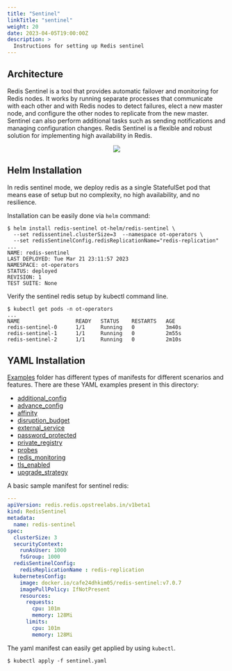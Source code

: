 ```yaml
---
title: "Sentinel"
linkTitle: "sentinel"
weight: 20
date: 2023-04-05T19:00:00Z
description: >
  Instructions for setting up Redis sentinel
---
```


## Architecture

Redis Sentinel is a tool that provides automatic failover and monitoring for Redis nodes. It works by running separate processes that communicate with each other and with Redis nodes to detect failures, elect a new master node, and configure the other nodes to replicate from the new master. Sentinel can also perform additional tasks such as sending notifications and managing configuration changes. Redis Sentinel is a flexible and robust solution for implementing high availability in Redis.

<div align="center" class="mb-0">
    <img src="../../../images/sentinel-redis.png">
</div>

## Helm Installation

In redis sentinel mode, we deploy redis as a single StatefulSet pod that means ease of setup but no complexity, no high availability, and no resilience.

Installation can be easily done via `helm` command:

```shell
$ helm install redis-sentinel ot-helm/redis-sentinel \
  --set redissentinel.clusterSize=3  --namespace ot-operators \
  --set redisSentinelConfig.redisReplicationName="redis-replication"
...
NAME: redis-sentinel
LAST DEPLOYED: Tue Mar 21 23:11:57 2023
NAMESPACE: ot-operators
STATUS: deployed
REVISION: 1
TEST SUITE: None
```

Verify the sentinel redis setup by kubectl command line.

```shell
$ kubectl get pods -n ot-operators
...
NAME                  READY   STATUS    RESTARTS   AGE
redis-sentinel-0      1/1     Running   0          3m40s
redis-sentinel-1      1/1     Running   0          2m55s
redis-sentinel-2      1/1     Running   0          2m10s
```

## YAML Installation

[Examples](https://github.com/cafe24-dhkim05/redis-operator/tree/master/example) folder has different types of manifests for different scenarios and features. There are these YAML examples present in this directory:

- [additional_config](https://github.com/cafe24-dhkim05/redis-operator/tree/master/example/additional_config)
- [advance_config](https://github.com/cafe24-dhkim05/redis-operator/tree/master/example/advance_config)
- [affinity](https://github.com/cafe24-dhkim05/redis-operator/tree/master/example/affinity)
- [disruption_budget](https://github.com/cafe24-dhkim05/redis-operator/tree/master/example/disruption_budget)
- [external_service](https://github.com/cafe24-dhkim05/redis-operator/tree/master/example/external_service)
- [password_protected](https://github.com/cafe24-dhkim05/redis-operator/tree/master/example/password_protected)
- [private_registry](https://github.com/cafe24-dhkim05/redis-operator/tree/master/example/private_registry)
- [probes](https://github.com/cafe24-dhkim05/redis-operator/tree/master/example/probes)
- [redis_monitoring](https://github.com/cafe24-dhkim05/redis-operator/tree/master/example/redis_monitoring)
- [tls_enabled](https://github.com/cafe24-dhkim05/redis-operator/tree/master/example/tls_enabled)
- [upgrade_strategy](https://github.com/cafe24-dhkim05/redis-operator/tree/master/example/upgrade-strategy)

A basic sample manifest for sentinel redis:

```yaml
---
apiVersion: redis.redis.opstreelabs.in/v1beta1
kind: RedisSentinel
metadata:
  name: redis-sentinel
spec:
  clusterSize: 3
  securityContext:
    runAsUser: 1000
    fsGroup: 1000
  redisSentinelConfig: 
    redisReplicationName : redis-replication
  kubernetesConfig:
    image: docker.io/cafe24dhkim05/redis-sentinel:v7.0.7 
    imagePullPolicy: IfNotPresent
    resources:
      requests:
        cpu: 101m
        memory: 128Mi
      limits:
        cpu: 101m
        memory: 128Mi
```

The yaml manifest can easily get applied by using `kubectl`.

```shell
$ kubectl apply -f sentinel.yaml
```
